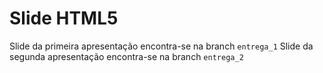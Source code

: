 # Slide HTML5
Slide da primeira apresentação encontra-se na branch <code>entrega_1</code>
Slide da segunda apresentação encontra-se na branch <code>entrega_2</code>
